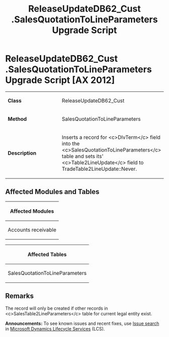 ﻿---
title: ReleaseUpdateDB62_Cust .SalesQuotationToLineParameters Upgrade Script
TOCTitle: ReleaseUpdateDB62_Cust .SalesQuotationToLineParameters Upgrade Script
ms:assetid: 6d390f1e-8abc-6794-e51d-a13edc06873d
ms:mtpsurl: https://msdn.microsoft.com/en-us/library/Dn702757(v=AX.60)
ms:contentKeyID: 65236213
ms.date: 05/18/2015
mtps_version: v=AX.60
---

# ReleaseUpdateDB62\_Cust .SalesQuotationToLineParameters Upgrade Script [AX 2012]


<table>
<colgroup>
<col style="width: 50%" />
<col style="width: 50%" />
</colgroup>
<tbody>
<tr class="odd">
<td><p><strong>Class</strong></p></td>
<td><p>ReleaseUpdateDB62_Cust</p></td>
</tr>
<tr class="even">
<td><p><strong>Method</strong></p></td>
<td><p>SalesQuotationToLineParameters</p></td>
</tr>
<tr class="odd">
<td><p><strong>Description</strong></p></td>
<td><p>Inserts a record for &lt;c&gt;DlvTerm&lt;/c&gt; field into the &lt;c&gt;SalesQuotationToLineParameters&lt;/c&gt; table and sets its' &lt;c&gt;Table2LineUpdate&lt;/c&gt; field to TradeTable2LineUpdate::Never.</p></td>
</tr>
</tbody>
</table>


## Affected Modules and Tables

<table>
<colgroup>
<col style="width: 100%" />
</colgroup>
<thead>
<tr class="header">
<th><p>Affected Modules</p></th>
</tr>
</thead>
<tbody>
<tr class="odd">
<td><p>Accounts receivable</p></td>
</tr>
</tbody>
</table>


<table>
<colgroup>
<col style="width: 100%" />
</colgroup>
<thead>
<tr class="header">
<th><p>Affected Tables</p></th>
</tr>
</thead>
<tbody>
<tr class="odd">
<td><p>SalesQuotationToLineParameters</p></td>
</tr>
</tbody>
</table>


## Remarks

The record will only be created if other records in \<c\>SalesTable2LineParameters\</c\> table for current legal entity exist.

  
**Announcements:** To see known issues and recent fixes, use [Issue search](http://go.microsoft.com/fwlink/?linkid=389258) in [Microsoft Dynamics Lifecycle Services](http://go.microsoft.com/fwlink/?linkid=306505) (LCS).

